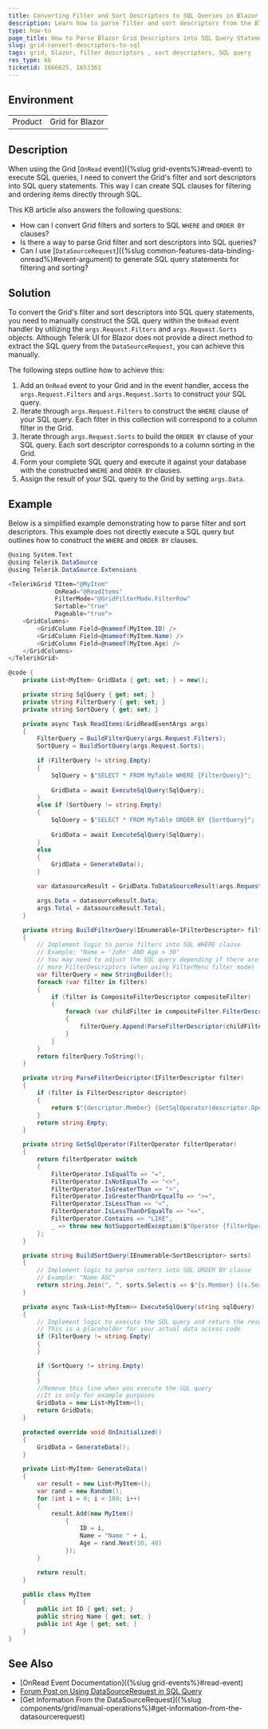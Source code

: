 ```yaml
---
title: Converting Filter and Sort Descriptors to SQL Queries in Blazor Grid
description: Learn how to parse filter and sort descriptors from the Blazor Grid into SQL query statements for manual SQL queries execution using the OnRead event.
type: how-to
page_title: How to Parse Blazor Grid Descriptors into SQL Query Statements
slug: grid-convert-descriptors-to-sql
tags: grid, blazor, filter descriptors , sort descriptors, SQL query
res_type: kb
ticketid: 1666625, 1653361
---
```


## Environment

<table>
    <tbody>
        <tr>
            <td>Product</td>
            <td>Grid for Blazor</td>
        </tr>
    </tbody>
</table>

## Description

When using the Grid [`OnRead` event]({%slug grid-events%}#read-event) to execute SQL queries, I need to convert the Grid's filter and sort descriptors into SQL query statements. This way I can create SQL clauses for filtering and ordering items directly through SQL.

This KB article also answers the following questions:
- How can I convert Grid filters and sorters to SQL `WHERE` and `ORDER BY` clauses?
- Is there a way to parse Grid filter and sort descriptors into SQL queries?
- Can I use [`DataSourceRequest`]({%slug common-features-data-binding-onread%}#event-argument) to generate SQL query statements for filtering and sorting?

## Solution

To convert the Grid's filter and sort descriptors into SQL query statements, you need to manually construct the SQL query within the `OnRead` event handler by utilizing the `args.Request.Filters` and `args.Request.Sorts` objects. Although Telerik UI for Blazor does not provide a direct method to extract the SQL query from the `DataSourceRequest`, you can achieve this manually.

The following steps outline how to achieve this:

1. Add an `OnRead` event to your Grid and in the event handler, access the `args.Request.Filters` and `args.Request.Sorts` to construct your SQL query.
1. Iterate through `args.Request.Filters` to construct the `WHERE` clause of your SQL query. Each filter in this collection will correspond to a column filter in the Grid.
1. Iterate through `args.Request.Sorts` to build the `ORDER BY` clause of your SQL query. Each sort descriptor corresponds to a column sorting in the Grid.
1. Form your complete SQL query and execute it against your database with the constructed `WHERE` and `ORDER BY` clauses.
1. Assign the result of your SQL query to the Grid by setting `args.Data`.

## Example

Below is a simplified example demonstrating how to parse filter and sort descriptors. This example does not directly execute a SQL query but outlines how to construct the `WHERE` and `ORDER BY` clauses.

```csharp
@using System.Text
@using Telerik.DataSource
@using Telerik.DataSource.Extensions

<TelerikGrid TItem="@MyItem"
             OnRead="@ReadItems"
             FilterMode="@GridFilterMode.FilterRow"
             Sortable="true"
             Pageable="true">
    <GridColumns>
        <GridColumn Field=@nameof(MyItem.ID) />
        <GridColumn Field=@nameof(MyItem.Name) />
        <GridColumn Field=@nameof(MyItem.Age) />
    </GridColumns>
</TelerikGrid>

@code {
    private List<MyItem> GridData { get; set; } = new();

    private string SqlQuery { get; set; }
    private string FilterQuery { get; set; }
    private string SortQuery { get; set; }

    private async Task ReadItems(GridReadEventArgs args)
    {
        FilterQuery = BuildFilterQuery(args.Request.Filters);
        SortQuery = BuildSortQuery(args.Request.Sorts);

        if (FilterQuery != string.Empty)
        {
            SqlQuery = $"SELECT * FROM MyTable WHERE {FilterQuery}";
            
            GridData = await ExecuteSqlQuery(SqlQuery);
        }
        else if (SortQuery != string.Empty)
        {
            SqlQuery = $"SELECT * FROM MyTable ORDER BY {SortQuery}";
            
            GridData = await ExecuteSqlQuery(SqlQuery);
        }
        else
        {
            GridData = GenerateData();
        }

        var datasourceResult = GridData.ToDataSourceResult(args.Request);

        args.Data = datasourceResult.Data;
        args.Total = datasourceResult.Total;
    }

    private string BuildFilterQuery(IEnumerable<IFilterDescriptor> filters)
    {
        // Implement logic to parse filters into SQL WHERE clause
        // Example: "Name = 'John' AND Age > 30"
        // You may need to adjust the SQL query depending if there are
        // more FilterDescriptors (when using FilterMenu filter mode)
        var filterQuery = new StringBuilder();
        foreach (var filter in filters)
        {
            if (filter is CompositeFilterDescriptor compositeFilter)
            {
                foreach (var childFilter in compositeFilter.FilterDescriptors)
                {
                    filterQuery.Append(ParseFilterDescriptor(childFilter));
                }
            }
        }
        return filterQuery.ToString();
    }

    private string ParseFilterDescriptor(IFilterDescriptor filter)
    {
        if (filter is FilterDescriptor descriptor)
        {
            return $"{descriptor.Member} {GetSqlOperator(descriptor.Operator)} '{descriptor.Value}'";
        }
        return string.Empty;
    }

    private string GetSqlOperator(FilterOperator filterOperator)
    {
        return filterOperator switch
        {
            FilterOperator.IsEqualTo => "=",
            FilterOperator.IsNotEqualTo => "<>",
            FilterOperator.IsGreaterThan => ">",
            FilterOperator.IsGreaterThanOrEqualTo => ">=",
            FilterOperator.IsLessThan => "<",
            FilterOperator.IsLessThanOrEqualTo => "<=",
            FilterOperator.Contains => "LIKE",
            _ => throw new NotSupportedException($"Operator {filterOperator} is not supported")
        };
    }

    private string BuildSortQuery(IEnumerable<SortDescriptor> sorts)
    {
        // Implement logic to parse sorters into SQL ORDER BY clause
        // Example: "Name ASC"
        return string.Join(", ", sorts.Select(s => $"{s.Member} {(s.SortDirection == ListSortDirection.Ascending ? "ASC" : "DESC")}"));
    }

    private async Task<List<MyItem>> ExecuteSqlQuery(string sqlQuery)
    {
        // Implement logic to execute the SQL query and return the result
        // This is a placeholder for your actual data access code
        if (FilterQuery != string.Empty)
        {
        }

        if (SortQuery != string.Empty)
        {
        }
        //Remove this line when you execute the SQL query
        //It is only for example purposes
        GridData = new List<MyItem>();
        return GridData;
    }

    protected override void OnInitialized()
    {
        GridData = GenerateData();
    }

    private List<MyItem> GenerateData()
    {
        var result = new List<MyItem>();
        var rand = new Random();
        for (int i = 0; i < 100; i++)
        {
            result.Add(new MyItem()
                {
                    ID = i,
                    Name = "Name " + i,
                    Age = rand.Next(10, 40)
                });
        }

        return result;
    }

    public class MyItem
    {
        public int ID { get; set; }
        public string Name { get; set; }
        public int Age { get; set; }
    }
}
```

## See Also

- [OnRead Event Documentation]({%slug grid-events%}#read-event)
- [Forum Post on Using DataSourceRequest in SQL Query](https://www.telerik.com/forums/can-datasourcerequest-be-used-in-sql-query-to-add-where-and-order-by-clauses)
- [Get Information From the DataSourceRequest]({%slug components/grid/manual-operations%}#get-information-from-the-datasourcerequest)
